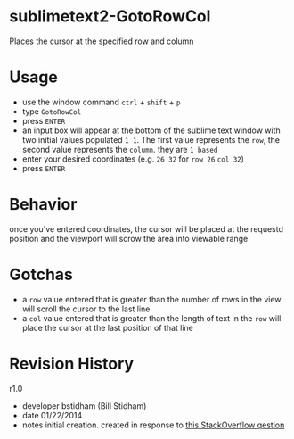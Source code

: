 sublimetext2-GotoRowCol
=======================

Places the cursor at the specified row and column 

Usage
=====

* use the window command `ctrl` + `shift` + `p` 
* type `GotoRowCol`
* press `ENTER`
* an input box will appear at the bottom of the sublime text window with two initial values populated `1 1`. The first value represents the `row`, the second value represents the `column`. they are `1 based` 
* enter your desired coordinates (e.g. `26 32` for `row 26` `col 32`)
* press `ENTER`

Behavior
========

once you've entered coordinates, the cursor will be placed at the requestd position and the viewport will scrow the area into viewable range

Gotchas
=======

* a `row` value entered that is greater than the number of rows in the view will scroll the cursor to the last line
* a `col` value entered that is greater than the length of text in the `row` will place the cursor at the last position of that line


Revision History
================

r1.0
  * developer bstidham (Bill Stidham)
  * date      01/22/2014
  * notes     initial creation. created in response to [this StackOverflow qestion](http://stackoverflow.com/questions/21283763/sublime-text-goto-line-and-column/21288455#21288455)

